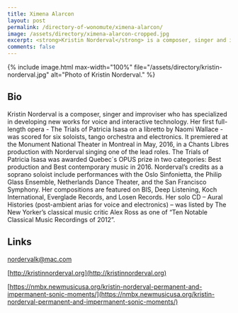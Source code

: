 ```yaml
---
title: Ximena Alarcon   
layout: post
permalink: /directory-of-wonomute/ximena-alarcon/
image: /assets/directory/ximena-alarcon-cropped.jpg
excerpt: <strong>Kristin Norderval</strong> is a composer, singer and improviser who has specialized in developing new works for voice and interactive technology. Her first full-length opera - The Trials of Patricia Isasa on a libretto by Naomi Wallace - was scored for six soloists, tango orchestra and electronics. It premiered at the Monument National Theater in Montreal in May, 2016, in a Chants Libres production with Norderval singing one of the lead roles. 
comments: false
---
```


{% include image.html max-width="100%" file="/assets/directory/kristin-norderval.jpg" alt="Photo of Kristin Norderval." %}

## Bio

Kristin Norderval is a composer, singer and improviser who has specialized in developing new works for voice and interactive technology. Her first full-length opera - The Trials of Patricia Isasa on a libretto by Naomi Wallace - was scored for six soloists, tango orchestra and electronics. It premiered at the Monument National Theater in Montreal in May, 2016, in a Chants Libres production with Norderval singing one of the lead roles. The Trials of Patricia Isasa was awarded Quebec´s OPUS prize in two categories: Best production and Best contemporary music in 2016. Norderval’s credits as a soprano soloist include performances with the Oslo Sinfonietta, the Philip Glass Ensemble, Netherlands Dance Theater, and the San Francisco Symphony. Her compositions are featured on BIS, Deep Listening, Koch International, Everglade Records, and Losen Records. Her solo CD – Aural Histories (post-ambient arias for voice and electronics) – was listed by The New Yorker’s classical music critic Alex Ross as one of “Ten Notable Classical Music Recordings of 2012”. 


## Links

<nordervalk@mac.com>

[http://kristinnorderval.org](http://kristinnorderval.org)

[https://nmbx.newmusicusa.org/kristin-norderval-permanent-and-impermanent-sonic-moments/](https://nmbx.newmusicusa.org/kristin-norderval-permanent-and-impermanent-sonic-moments/)
